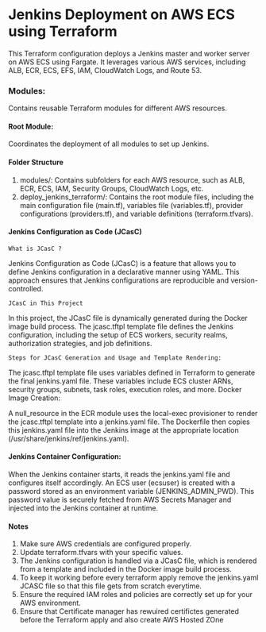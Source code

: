 # Jenkins Deployment on AWS ECS using Terraform
This Terraform configuration deploys a Jenkins master and worker server on AWS ECS using Fargate. It leverages various AWS services, including ALB, ECR, ECS, EFS, IAM, CloudWatch Logs, and Route 53.

### Modules: 

Contains reusable Terraform modules for different AWS resources.
#### Root Module: 
Coordinates the deployment of all modules to set up Jenkins.
#### Folder Structure
1. modules/: Contains subfolders for each AWS resource, such as ALB, ECR, ECS, IAM, Security Groups, CloudWatch Logs, etc.
2. deploy_jenkins_terraform/: Contains the root module files, including the main configuration file (main.tf), variables file (variables.tf), provider configurations (providers.tf), and variable definitions (terraform.tfvars).


#### Jenkins Configuration as Code (JCasC)
`What is JCasC ?`

Jenkins Configuration as Code (JCasC) is a feature that allows you to define Jenkins configuration in a declarative manner using YAML. This approach ensures that Jenkins configurations are reproducible and version-controlled.

`JCasC in This Project`

In this project, the JCasC file is dynamically generated during the Docker image build process. The jcasc.tftpl template file defines the Jenkins configuration, including the setup of ECS workers, security realms, authorization strategies, and job definitions.

`Steps for JCasC Generation and Usage and Template Rendering:`



The jcasc.tftpl template file uses variables defined in Terraform to generate the final jenkins.yaml file.
These variables include ECS cluster ARNs, security groups, subnets, task roles, execution roles, and more.
Docker Image Creation:

A null_resource in the ECR module uses the local-exec provisioner to render the jcasc.tftpl template into a jenkins.yaml file.
The Dockerfile then copies this jenkins.yaml file into the Jenkins image at the appropriate location (/usr/share/jenkins/ref/jenkins.yaml).

#### Jenkins Container Configuration:

When the Jenkins container starts, it reads the jenkins.yaml file and configures itself accordingly.
An ECS user (ecsuser) is created with a password stored as an environment variable (JENKINS_ADMIN_PWD).
This password value is securely fetched from AWS Secrets Manager and injected into the Jenkins container at runtime.



#### Notes
1. Make sure AWS credentials are configured properly.
2. Update terraform.tfvars with your specific values.
3. The Jenkins configuration is handled via a JCasC file, which is rendered from a template and included in the Docker image build process.
4. To keep it working before every terraform apply remove the jenkins.yaml JCASC file so that this file gets from scratch everytime.
5. Ensure the required IAM roles and policies are correctly set up for your AWS environment.
6. Ensure that Certificate manager has rewuired certifictes generated before the Terraform apply and also create AWS Hosted ZOne 
